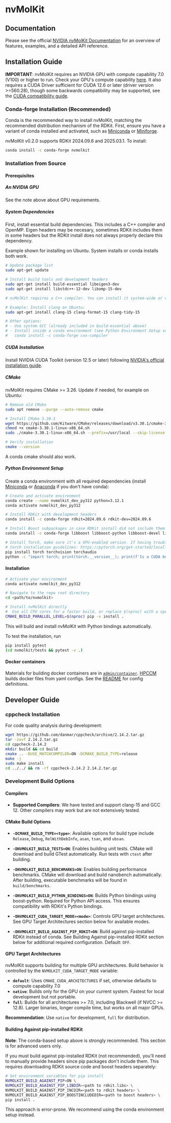 # nvMolKit

## Documentation
Please see the official [NVIDIA nvMolKit Documentation](https://nvidia-digital-bio.github.io/nvMolKit/) for an overview of features, examples, and a detailed API reference.

## Installation Guide

**IMPORTANT**: nvMolKit requires an NVIDIA GPU with compute capability 7.0 (V100) or higher to run. Check your GPU's compute capability [here](https://developer.nvidia.com/cuda-gpus).
It also requires a CUDA Driver sufficient for CUDA 12.6 or later (driver version >=560.28), though some backwards compatibility may be supported, see the [CUDA compatibility guide](https://docs.nvidia.com/deploy/cuda-compatibility/index.html).

### Conda-forge Installation (Recommended)

Conda is the recommended way to install nvMolKit, matching the recommended distribution mechanism of the RDKit. First, ensure 
you have a variant of conda installed and activated, such as [Miniconda](https://docs.conda.io/en/latest/miniconda.html) 
or [Miniforge](https://conda-forge.org/download/).

nvMolKit v0.2.0 supports RDKit 2024.09.6 and 2025.03.1. To install:

```bash
conda install -c conda-forge nvmolkit
```


### Installation from Source
#### Prerequisites

##### An NVIDIA GPU
See the note above about GPU requirements.

##### System Dependencies

First, install essential build dependencies. This includes a C++ compiler and OpenMP. Eigen headers may be necesary,
sometimes RDKit includes them in some headers but the RDKit install does not always properly declare this dependency.

Example shown for installing on Ubuntu. System installs or conda installs both work.
```bash
# Update package list
sudo apt-get update

# Install build tools and development headers
sudo apt-get install build-essential libeigen3-dev
sudo apt-get install libstdc++-12-dev libomp-15-dev

# nvMolKit requires a C++ compiler. You can install it system-wide or via conda:

# Example: Install clang on Ubuntu:
sudo apt-get install clang-15 clang-format-15 clang-tidy-15

# Other options:
# - Use system GCC (already included in build-essential above)
# - Install inside a conda environment (see Python Environment Setup section below):
#   conda install -c conda-forge cxx-compiler
```

##### CUDA Installation

Install NVIDIA CUDA Toolkit (version 12.5 or later) following [NVIDIA's official installation guide](https://developer.nvidia.com/cuda-downloads?target_os=Linux&target_arch=x86_64&Distribution=Ubuntu&target_version=22.04&target_type=deb_network).

##### CMake

nvMolKit requires CMake >= 3.26. Update if needed, for example on Ubuntu:

```bash
# Remove old CMake
sudo apt remove --purge --auto-remove cmake

# Install CMake 3.30.1
wget https://github.com/Kitware/CMake/releases/download/v3.30.1/cmake-3.30.1-linux-x86_64.sh
chmod +x cmake-3.30.1-linux-x86_64.sh
sudo ./cmake-3.30.1-linux-x86_64.sh --prefix=/usr/local --skip-license

# Verify installation
cmake --version
```

A conda cmake should also work.


##### Python Environment Setup

Create a conda environment with all required dependencies (install [Miniconda](https://www.anaconda.com/docs/getting-started/miniconda/main) or [Anaconda](https://www.anaconda.com/download) if you don't have conda):

```bash
# Create and activate environment
conda create --name nvmolkit_dev_py312 python=3.12.1
conda activate nvmolkit_dev_py312

# Install RDKit with development headers
conda install -c conda-forge rdkit=2024.09.6 rdkit-dev=2024.09.6

# Install Boost subpackages in case RDKit install did not include them transitively
conda install -c conda-forge libboost libboost-python libboost-devel libboost-headers libboost-python-devel

# Install Torch, make sure it's a GPU-enabled version. If having trouble install, check out the
# torch installation guidelines: https://pytorch.org/get-started/locally/
pip install torch torchvision torchaudio
python -c "import torch; print(torch.__version__); print(f'Is a CUDA build? {torch.cuda.is_available()}')"
```

#### Installation

```bash
# Activate your environment
conda activate nvmolkit_dev_py312

# Navigate to the repo root directory
cd <path/to/nvmolkit>

# Install nvMolKit directly
#  Use all CPU cores for a faster build, or replace $(nproc) with a specific number
CMAKE_BUILD_PARALLEL_LEVEL=$(nproc) pip -v install .
```
This will build and install nvMolKit with Python bindings automatically.

To test the installation, run
```bash
pip install pytest
(cd nvmolkit/tests && pytest -v .)
```

#### Docker containers

Materials for building docker containers are in [`admin/container`](admin/container). [HPCCM](https://github.com/NVIDIA/hpc-container-maker)
builds docker files from yaml configs. See the [README](admin/container/hpccm_build.py) for config definitions.


## Developer Guide

### cppcheck Installation

For code quality analysis during development:

```bash
wget https://github.com/danmar/cppcheck/archive/2.14.2.tar.gz
tar -zxvf 2.14.2.tar.gz
cd cppcheck-2.14.2
mkdir build && cd build
cmake .. -DUSE_MATCHCOMPILER=ON -DCMAKE_BUILD_TYPE=release
make -j
sudo make install
cd ../../ && rm -rf cppcheck-2.14.2 2.14.2.tar.gz
```

### Development Build Options

#### Compilers

- **Supported Compilers**: We have tested and support clang-15 and GCC 12. Other compilers may work but are not extensively tested.

#### CMake Build Options

- **`-DCMAKE_BUILD_TYPE=<type>`**: Available options for build type include `Release`, `Debug`, `RelWithDebInfo`, `asan`, `tsan`, and `ubsan`.

- **`-DNVMOLKIT_BUILD_TESTS=ON`**: Enables building unit tests. CMake will download and build GTest automatically. Run tests with `ctest` after building.

- **`-DNVMOLKIT_BUILD_BENCHMARKS=ON`**: Enables building performance benchmarks. CMake will download and build nanobench automatically. After building, executable benchmarks will be found in `build/benchmarks`.

- **`-DNVMOLKIT_BUILD_PYTHON_BINDINGS=ON`**: Builds Python bindings using boost-python. Required for Python API access. This ensures compatibility with RDKit's Python bindings.

- **`-DNVMOLKIT_CUDA_TARGET_MODE=<mode>`**: Controls GPU target architectures. See GPU Target Architectures section below for available modes.

- **`-DNVMOLKIT_BUILD_AGAINST_PIP_RDKIT=ON`**: Build against pip-installed RDKit instead of conda. See Building Against pip-installed RDKit section below for additional required configuration. Default: `OFF`.

#### GPU Target Architectures

nvMolKit supports building for multiple GPU architectures. Build behavior is controlled by the `NVMOLKIT_CUDA_TARGET_MODE` variable:

- **`default`**: Uses `CMAKE_CUDA_ARCHITECTURES` if set, otherwise defaults to compute capability 7.0
- **`native`**: Builds only for the GPU on your current system. Fastest for local development but not portable.
- **`full`**: Builds for all architectures >= 7.0, including Blackwell (if NVCC >= 12.8). Larger binaries, longer compile time, but works on all major GPUs.

**Recommendation**: Use `native` for development, `full` for distribution.

#### Building Against pip-installed RDKit

**Note**: The conda-based setup above is strongly recommended. This section is for advanced users only.

If you must build against pip-installed RDKit (not recommended), you'll need to manually provide headers since pip packages don't include them. This requires downloading RDKit source code and boost headers separately:

```bash
# Set environment variables for pip install
NVMOLKIT_BUILD_AGAINST_PIP=ON \
NVMOLKIT_BUILD_AGAINST_PIP_LIBDIR=<path to rdkit.libs> \
NVMOLKIT_BUILD_AGAINST_PIP_INCDIR=<path to rdkit headers> \
NVMOLKIT_BUILD_AGAINST_PIP_BOOSTINCLUDEDIR=<path to boost headers> \
pip install .
```

This approach is error-prone. We recommend using the conda environment setup instead.

